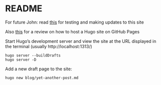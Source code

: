 # README

For future John: read [this](https://gohugo.io/getting-started/quick-start/) for testing and making updates to this site

Also [this](https://gohugo.io/hosting-and-deployment/hosting-on-github/) for a review on how to host a Hugo site on GitHub Pages

Start Hugo’s development server and view the site at the URL displayed in the terminal (usually http://localhost:1313/)
```
hugo server --buildDrafts
hugo server -D
```

Add a new draft page to the site:
```
hugo new blog/yet-another-post.md
```